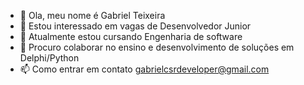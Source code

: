 - 👋 Ola, meu nome é Gabriel Teixeira
- 👀 Estou interessado em vagas de Desenvolvedor Junior
- 🌱 Atualmente estou cursando Engenharia de software
- 💞️ Procuro colaborar no ensino e desenvolvimento de soluções em Delphi/Python
- 📫 Como entrar em contato gabrielcsrdeveloper@gmail.com
